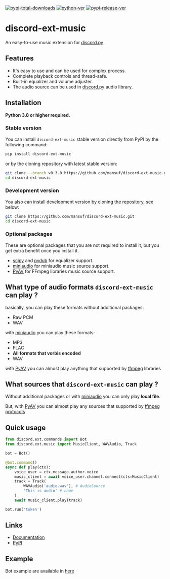 [![pypi-total-downloads](https://img.shields.io/pypi/dm/discord-ext-music?label=DOWNLOADS&style=for-the-badge)](https://pypi.org/project/discord-ext-music)
[![python-ver](https://img.shields.io/pypi/pyversions/discord-ext-music?style=for-the-badge)](https://pypi.org/project/discord-ext-music)
[![pypi-release-ver](https://img.shields.io/pypi/v/discord-ext-music?style=for-the-badge)](https://pypi.org/project/discord-ext-music)

# discord-ext-music

An easy-to-use music extension for [discord.py](https://github.com/Rapptz/discord.py)

## Features

- It's easy to use and can be used for complex process.
- Complete playback controls and thread-safe.
- Built-in equalizer and volume adjuster.
- The audio source can be used in [discord.py](https://github.com/Rapptz/discord.py) audio library.

## Installation

**Python 3.8 or higher required.**

### Stable version

You can install `discord-ext-music` stable version directly from PyPI by the following command:

```bash
pip install discord-ext-music
```

or by the cloning repository with latest stable version:

```bash
git clone --branch v0.3.0 https://github.com/mansuf/discord-ext-music.git
cd discord-ext-music
```

### Development version

You also can install development version by cloning the repository, see below:

```bash
git clone https://github.com/mansuf/discord-ext-music.git
cd discord-ext-music
```

### Optional packages

These are optional packages that you are not required to install it, but you get extra benefit
once you install it.

- [scipy](https://github.com/scipy/scipy) and [pydub](https://github.com/jiaaro/pydub)
    for equalizer support.
- [miniaudio](https://github.com/irmen/pyminiaudio)
    for miniaudio music source support.
- [PyAV](https://github.com/PyAV-Org/PyAV)
    for FFmpeg libraries music source support.

## What type of audio formats `discord-ext-music` can play ?

basically, you can play these formats without additional packages:
- Raw PCM
- WAV

with [miniaudio](https://github.com/irmen/pyminiaudio) you can play these formats:
- MP3
- FLAC
- **All formats that vorbis encoded**
- WAV

with [PyAV](https://github.com/PyAV-Org/PyAV) you can almost play anything that supported by [ffmpeg](http://ffmpeg.org/) libraries

## What sources that `discord-ext-music` can play ?

Without additional packages or with [miniaudio](https://github.com/irmen/pyminiaudio) you can only play **local file**.

But, with [PyAV](https://github.com/PyAV-Org/PyAV) you can almost play any sources that supported by [ffmpeg protocols](https://ffmpeg.org/ffmpeg-protocols.html)

## Quick usage

```python
from discord.ext.commands import Bot
from discord.ext.music import MusicClient, WAVAudio, Track

bot = Bot()

@bot.command()
async def play(ctx):
    voice_user = ctx.message.author.voice
    music_client = await voice_user.channel.connect(cls=MusicClient)
    track = Track(
        WAVAudio('audio.wav'), # AudioSource
        'This is audio' # name
    )
    await music_client.play(track)

bot.run('token')
```

## Links

- [Documentation](http://discord-ext-music.rtfd.io/)
- [PyPI](https://pypi.org/project/discord-ext-music)

## Example

Bot example are available in [here](https://github.com/mansuf/bot-music-discordpy)
